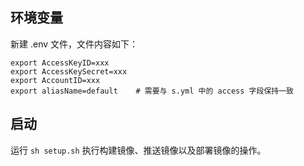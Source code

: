 
## 环境变量

新建 .env 文件，文件内容如下：

```
export AccessKeyID=xxx
export AccessKeySecret=xxx
export AccountID=xxx
export aliasName=default    # 需要与 s.yml 中的 access 字段保持一致

```

## 启动

运行 ``sh setup.sh`` 执行构建镜像、推送镜像以及部署镜像的操作。

